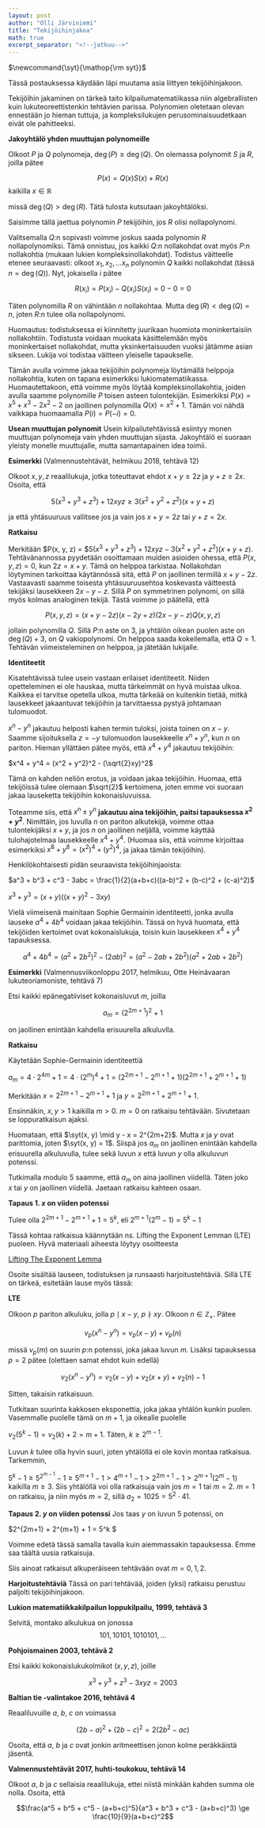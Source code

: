 ```yaml
---
layout: post
author: "Olli Järviniemi"
title: "Tekijöihinjakoa"
math: true
excerpt_separator: "<!--jatkuu-->"
---
```

<div class="hidden">
$\newcommand{\syt}{\mathop{\rm syt}}$
</div>

Tässä postauksessa käydään läpi muutama asia liittyen tekijöihinjakoon.

<!--jatkuu-->



Tekijöihin jakaminen on tärkeä taito kilpailumatematiikassa niin algebrallisten kuin lukuteoreettistenkin tehtävien parissa. Polynomien oletetaan olevan ennestään jo hieman tuttuja, ja kompleksilukujen perusominaisuudetkaan eivät ole pahitteeksi.

**Jakoyhtälö yhden muuttujan polynomeille**

Olkoot $P$ ja $Q$ polynomeja, $\deg(P) \ge \deg(Q)$. On olemassa polynomit $S$ ja $R$, joilla pätee

$$P(x) = Q(x)S(x) + R(x)$$ kaikilla $x \in \mathbb{R}$

missä $\deg(Q) > \deg(R)$. Tätä tulosta kutsutaan jakoyhtälöksi.

Saisimme tällä jaettua polynomin $P$ tekijöihin, jos $R$ olisi nollapolynomi.

Valitsemalla $Q$:n sopivasti voimme joskus saada polynomin $R$ nollapolynomiksi. Tämä onnistuu, jos kaikki $Q$:n nollakohdat ovat myös $P$:n nollakohtia (mukaan lukien kompleksinollakohdat).
Todistus väitteelle etenee seuraavasti: olkoot $x_1, x_2, \ldots x_n$ polynomin $Q$ kaikki nollakohdat (tässä $n = \deg(Q)$). Nyt, jokaisella $i$ pätee

$$R(x_i) = P(x_i) - Q(x_i)S(x_i) = 0 - 0 = 0$$

Täten polynomilla $R$ on vähintään $n$ nollakohtaa. Mutta $\deg(R) < \deg(Q) = n$, joten $R$:n tulee olla nollapolynomi.

Huomautus: todistuksessa ei kiinnitetty juurikaan huomiota moninkertaisiin nollakohtiin. Todistusta voidaan muokata käsittelemään myös moninkertaiset nollakohdat, mutta yksinkertaisuuden vuoksi jätämme asian sikseen. Lukija voi todistaa väitteen yleiselle tapaukselle.

Tämän avulla voimme jakaa tekijöihin polynomeja löytämällä helppoja nollakohtia,
kuten on tapana esimerkiksi lukiomatematiikassa. Huomautettakoon, että voimme myös
 löytää kompleksinollakohtia, joiden avulla saamme polynomille $P$ toisen asteen
tulontekijän. Esimerkiksi $P(x) = x^5 + x^3 - 2x^2 - 2$ on jaollinen polynomilla $Q(x) = x^2 + 1$. Tämän voi nähdä vaikkapa huomaamalla $P(i) = P(-i) = 0$.


**Usean muuttujan polynomit**
Usein kilpailutehtävissä esiintyy monen muuttujan polynomeja vain yhden muuttujan sijasta. Jakoyhtälö ei suoraan yleisty monelle muuttujalle, mutta samantapainen idea toimii.

**Esimerkki** (Valmennustehtävät, helmikuu 2018, tehtävä 12)

Olkoot $x, y, z$ reaalilukuja, jotka toteuttavat ehdot $x + y \ge 2z$ ja $y + z \ge 2x$. Osoita, että

$$5(x^3 + y^3 + z^3) + 12xyz \ge 3(x^2 + y^2 + z^2)(x+y+z)$$

ja että yhtäsuuruus vallitsee jos ja vain jos $x + y = 2z$ tai $y + z = 2x$.

**Ratkaisu**

Merkitään $P(x, y, z) = $$5(x^3 + y^3 + z^3) + 12xyz - 3(x^2 + y^2 + z^2)(x+y+z)$. Tehtävänannossa pyydetään osoittamaan muiden asioiden ohessa, että $P(x, y, z) = 0$, kun $2z = x + y$. Tämä on helppoa tarkistaa. Nollakohdan löytyminen tarkoittaa käytännössä sitä, että $P$ on jaollinen termillä $x+y-2z$. Vastaavasti saamme toisesta yhtäsuuruusehtoa koskevasta väitteestä tekijäksi lausekkeen $2x - y - z$. Sillä $P$ on symmetrinen polynomi, on sillä myös kolmas analoginen tekijä. Tästä voimme jo päätellä, että

$$P(x, y, z) = (x + y - 2z)(x - 2y + z)(2x - y - z)Q(x, y, z)$$

jollain polynomilla $Q$. Sillä $P$:n aste on $3$, ja yhtälön oikean puolen aste on $\deg(Q) + 3$, on $Q$ vakiopolynomi. On helppoa saada kokeilemalla, että $Q = 1$. Tehtävän viimeisteleminen on helppoa, ja jätetään lukijalle.

**Identiteetit**

Kisatehtävissä tulee usein vastaan erilaiset identiteetit. Niiden opetteleminen ei ole hauskaa, mutta tärkeimmät on hyvä muistaa ulkoa. Kaikkea ei tarvitse opetella ulkoa, mutta tärkeää on kuitenkin tietää, mitkä lausekkeet jakaantuvat tekijöihin ja tarvittaessa pystyä johtamaan tulomuodot.

$x^n - y^n$ jakautuu helposti kahen termin tuloksi, joista toinen on $x - y$. Saamme sijoituksella $z = -y$ tulomuodon lausekkeelle $x^n + y^n$, kun $n$ on pariton. Hieman yllättäen pätee myös, että $x^4 + y^4$ jakautuu tekijöihin:

$x^4 + y^4 = (x^2 + y^2)^2 - (\sqrt{2}xy)^2$

Tämä on kahden neliön erotus, ja voidaan jakaa tekijöihin. Huomaa, että tekijöissä tulee olemaan $\sqrt{2}$ kertoimena, joten emme voi suoraan jakaa lauseketta tekijöihin kokonaisluvuissa.

Toteamme siis, että $x^n \pm y^n$ **jakautuu aina tekijöihin, paitsi tapauksessa $x^2 + y^2$**. Nimittäin, jos luvulla $n$ on pariton alkutekijä, voimme ottaa tulontekijäksi $x+y$, ja jos $n$ on jaollinen neljällä, voimme käyttää tulohajotelmaa lausekkeelle $x^4 + y^4$. (Huomaa siis, että voimme kirjoittaa esimerkiksi $x^8 + y^8 = (x^2)^4 + (y^2)^4$, ja jakaa tämän tekijöihin).


Henkilökohtaisesti pidän seuraavista tekijöihinjaoista:

$a^3 + b^3 + c^3 - 3abc = \frac{1}{2}(a+b+c)((a-b)^2 + (b-c)^2 + (c-a)^2)$

$x^3 + y^3 = (x+y)((x+y)^2 - 3xy)$

Vielä viimeisenä mainitaan Sophie Germainin identiteetti, jonka avulla lauseke $a^4 + 4b^4$ voidaan jakaa tekijöihin. Tässä on hyvä huomata, että tekijöiden kertoimet ovat kokonaislukuja, toisin kuin lausekkeen $x^4 + y^4$ tapauksessa.

$$a^4 + 4b^4 = (a^2 + 2b^2)^2 - (2ab)^2 = (a^2 - 2ab + 2b^2)(a^2 + 2ab + 2b^2)$$

**Esimerkki** (Valmennusviikonloppu 2017, helmikuu, Otte Heinävaaran lukuteoriamoniste, tehtävä 7)

Etsi kaikki epänegatiiviset kokonaisluvut $m$, joilla

$$a_m = (2^{2m+1})^2 + 1$$

on jaollinen enintään kahdella erisuurella alkuluvlla.

**Ratkaisu**

Käytetään Sophie-Germainin identiteettiä

$a_m = 4\cdot 2^{4m} + 1= 4\cdot (2^m)^4 + 1 = (2^{2m+1} - 2^{m+1} + 1)(2^{2m + 1} + 2^{m+1} + 1)$

Merkitään $x = 2^{2m + 1} - 2^{m+1} + 1$ ja $y = 2^{2m + 1} + 2^{m+1} + 1$.

Ensinnäkin, $x, y > 1$ kaikilla $m > 0$. $m = 0$ on ratkaisu tehtävään. Sivutetaan se loppuratkaisun ajaksi.

 Huomataan, että $\syt(x, y) \mid y - x = 2^{2m+2}$. Mutta $x$ ja $y$ ovat parittomia, joten $\syt(x, y) = 1$. Siispä jos $a_m$ on jaollinen enintään kahdella erisuurella alkuluvulla, tulee sekä luvun $x$ että luvun $y$ olla alkuluvun potenssi.

Tutkimalla modulo $5$ saamme, että $a_m$ on aina jaollinen viidellä. Täten joko $x$ tai $y$ on jaollinen viidellä. Jaetaan ratkaisu kahteen osaan.

**Tapaus 1. $x$ on viiden potenssi**

Tulee olla $2^{2m + 1} - 2^{m+1} + 1 = 5^k$, eli
$2^{m+1} (2^m - 1) = 5^k - 1$

Tässä kohtaa ratkaisua käännytään ns. Lifting the Exponent Lemman (LTE) puoleen. Hyvä materiaali aiheesta löytyy osoitteesta

 [Lifting The Exponent Lemma]( http://s3.amazonaws.com/aops-cdn.artofproblemsolving.com/resources/articles/lifting-the-exponent.pdf
   )

Osoite sisältää lauseen, todistuksen ja runsaasti harjoitustehtäviä. Sillä LTE on tärkeä, esitetään lause myös tässä:

**LTE**

Olkoon $p$ pariton alkuluku, jolla $p \mid x - y$, $p \nmid xy$. Olkoon $n \in \mathbb{Z_+}$. Pätee

$$v_p(x^n - y^n) = v_p(x - y) + v_p(n)$$

missä $v_p(m)$ on suurin $p$:n potenssi, joka jakaa luvun $m$. Lisäksi tapauksessa $p = 2$ pätee (olettaen samat ehdot kuin edellä)

$$v_2(x^n - y^n) = v_2(x-y) + v_2(x+y) + v_2(n) - 1$$

Sitten, takaisin ratkaisuun.

Tutkitaan suurinta kakkosen eksponettia, joka jakaa yhtälön kunkin puolen. Vasemmalle puolelle tämä on $m+1$, ja oikealle puolelle

$v_2(5^k - 1) =  v_2(k) + 2 = m+1$. Täten, $k \ge 2^{m-1}$.

Luvun $k$ tulee olla hyvin suuri, joten yhtälöllä ei ole kovin montaa ratkaisua. Tarkemmin,

$5^k - 1 \ge 5^{2^{m-1}} - 1 \ge 5^{m+1} - 1 > 4^{m+1} - 1 > 2^{2m+1} - 1 > 2^{m+1}(2^m - 1)$
kaikilla $m \ge 3$. Siis yhtälöllä voi olla ratkaisuja vain jos $m = 1$ tai $m = 2$.
$m = 1$ on ratkaisu, ja niin myös $m = 2$, sillä $a_2 = 1025 = 5^2 \cdot 41$.

**Tapaus 2. $y$ on viiden potenssi**
Jos taas $y$ on luvun $5$ potenssi, on

$2^{2m+1} + 2^{m+1} + 1 = 5^k  $

Voimme edetä tässä samalla tavalla kuin aiemmassakin tapauksessa. Emme saa täältä uusia ratkaisuja.

Siis ainoat ratkaisut alkuperäiseen tehtävään ovat $m = 0, 1, 2$.


**Harjoitustehtäviä**
Tässä on pari tehtävää, joiden (yksi) ratkaisu perustuu paljolti tekijöihinjakoon.

**Lukion matematiikkakilpailun loppukilpailu, 1999, tehtävä 3**

Selvitä, montako alkulukua on jonossa
$$101, 10101, 1010101, \ldots $$

**Pohjoismainen 2003, tehtävä 2**

Etsi kaikki kokonaislukukolmikot $(x, y, z)$, joille

$$x^3 + y^3 + z^3 - 3xyz = 2003$$

**Baltian tie -valintakoe 2016, tehtävä 4**

Reaaliluvuille $a$, $b$, $c$ on voimassa

$$(2b-a)^2 + (2b-c)^2 = 2(2b^2 - ac)$$

Osoita, että $a$, $b$ ja $c$ ovat jonkin aritmeettisen jonon kolme peräkkäistä jäsentä.

**Valmennustehtävät 2017, huhti-toukokuu, tehtävä 14**

Olkoot $a$, $b$ ja $c$ sellaisia reaalilukuja, ettei niistä minkään kahden summa ole nolla. Osoita, että

$$\frac{a^5 + b^5 + c^5 - (a+b+c)^5}{a^3 + b^3 + c^3 - (a+b+c)^3} \ge \frac{10}{9}(a+b+c)^2$$
